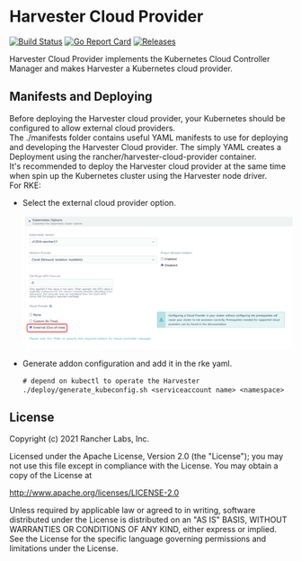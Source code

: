 Harvester Cloud Provider
==========================
[![Build Status](https://drone-publish.rancher.io/api/badges/harvester/cloud-provider-harvester/status.svg)](https://drone-publish.rancher.io/harvester/cloud-provider-harvester)
[![Go Report Card](https://goreportcard.com/badge/github.com/harvester/cloud-provider-harvester)](https://goreportcard.com/report/github.com/harvester/cloud-provider-harvester)
[![Releases](https://img.shields.io/github/release/harvester/cloud-provider-harvester/all.svg)](https://github.com/harvester/cloud-provider-harvester/releases)

Harvester Cloud Provider implements the Kubernetes Cloud Controller Manager and makes Harvester a Kubernetes cloud provider.

## Manifests and Deploying
Before deploying the Harvester cloud provider, your Kubernetes should be configured to allow external cloud providers.<br>
The ./manifests folder contains useful YAML manifests to use for deploying and developing the Harvester Cloud provider. The simply YAML creates a Deployment using the rancher/harvester-cloud-provider container.<br>
It's recommended to deploy the Harvester cloud provider at the same time when spin up the Kubernetes cluster using the Harvester node driver.<br>
For RKE:
- Select the external cloud provider option.

  ![](./doc/image/allow-cloud-provider.png)

- Generate addon configuration and add it in the rke yaml.
  ```
  # depend on kubectl to operate the Harvester
  ./deploy/generate_kubeconfig.sh <serviceaccount name> <namespace>
  ```

## License
Copyright (c) 2021 Rancher Labs, Inc.

Licensed under the Apache License, Version 2.0 (the "License"); you may not use this file except in compliance with the License. You may obtain a copy of the License at

http://www.apache.org/licenses/LICENSE-2.0

Unless required by applicable law or agreed to in writing, software distributed under the License is distributed on an "AS IS" BASIS, WITHOUT WARRANTIES OR CONDITIONS OF ANY KIND, either express or implied. See the License for the specific language governing permissions and limitations under the License.
